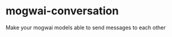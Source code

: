 mogwai-conversation
===================

Make your mogwai models able to send messages to each other
